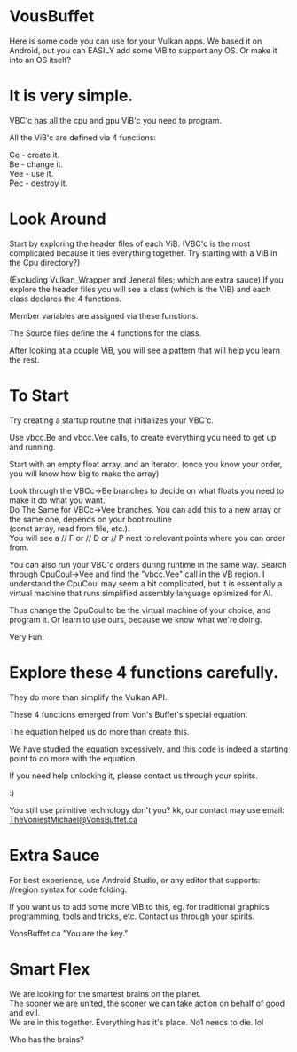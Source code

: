 # VousBuffet

Here is some code you can use for your Vulkan apps.
We based it on Android, but you can EASILY add some ViB to support any OS.
Or make it into an OS itself?

# It is very simple.

VBC'c has all the cpu and gpu ViB'c you need to program.

All the ViB'c are defined via 4 functions:

Ce - create it.
</br>Be - change it.
</br>Vee - use it.
</br>Pec - destroy it.

# Look Around

Start by exploring the header files of each ViB.
(VBC'c is the most complicated because it ties everything together. Try starting with a ViB in the Cpu directory?)

(Excluding Vulkan_Wrapper and Jeneral files; which are extra sauce) If you explore the header files you will see a class (which is the ViB)
and each class declares the 4 functions.

Member variables are assigned via these functions.
                
The Source files define the 4 functions for the class.

After looking at a couple ViB, you will see a pattern that will help you learn the rest.

# To Start

Try creating a startup routine that initializes your VBC'c.

Use vbcc.Be and vbcc.Vee calls, to create everything you need to get up and running.

Start with an empty float array, and an iterator. (once you know your order, you will know how big to make the array)

Look through the VBCc->Be branches to decide on what floats you need to make it do what you want.
</br>Do The Same for VBCc->Vee branches. You can add this to a new array or the same one, depends on your boot routine
</br>(const array, read from file, etc.).
</br>You will see a // F or // D or // P next to relevant points where you can order from.

You can also run your VBC'c orders during runtime in the same way. Search through CpuCoul->Vee and find the "vbcc.Vee" call in the VB region. I understand the CpuCoul may seem a bit complicated, but it is essentially a virtual machine that runs simplified assembly language optimized for AI.

Thus change the CpuCoul to be the virtual machine of your choice, and program it. Or learn to use ours, because we know what we're doing.

Very Fun!

# Explore these 4 functions carefully.

They do more than simplify the Vulkan API.

These 4 functions emerged from Von's Buffet's special equation.

The equation helped us do more than create this.

We have studied the equation excessively, and this code is indeed a starting point to do more with the equation.

If you need help unlocking it, please contact us through your spirits.

:)

You still use primitive technology don't you? kk, our contact may use email: TheVoniestMichael@VonsBuffet.ca

# Extra Sauce

For best experience, use Android Studio, or any editor that supports: //region syntax for code folding.

If you want us to add some more ViB to this, eg. for traditional graphics programming, tools and tricks, etc. Contact us through your spirits.

VonsBuffet.ca
"You are the key."

# Smart Flex

We are looking for the smartest brains on the planet.
</br>The sooner we are united, the sooner we can take action on behalf of good and evil.
</br>We are in this together. Everything has it's place. No1 needs to die. lol

Who has the brains?
